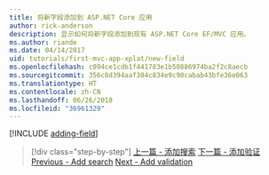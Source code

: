 ```yaml
---
title: 将新字段添加到 ASP.NET Core 应用
author: rick-anderson
description: 显示如何将新字段添加到现有 ASP.NET Core EF/MVC 应用。
ms.author: riande
ms.date: 04/14/2017
uid: tutorials/first-mvc-app-xplat/new-field
ms.openlocfilehash: c094ce1cdb1f441783e1b50886974ba2f2c8aecb
ms.sourcegitcommit: 356c8d394aaf384c834e9c90cabab43bfe36e063
ms.translationtype: HT
ms.contentlocale: zh-CN
ms.lasthandoff: 06/26/2018
ms.locfileid: "36961329"
---
```

[!INCLUDE [adding-field](../../includes/mvc-intro/new-field.md)]

> [!div class="step-by-step"]
> <span data-ttu-id="4c7a0-103">[上一篇 - 添加搜索](search.md)
> [下一篇 - 添加验证](validation.md)</span><span class="sxs-lookup"><span data-stu-id="4c7a0-103">[Previous - Add search](search.md)
[Next - Add validation](validation.md)</span></span>  

